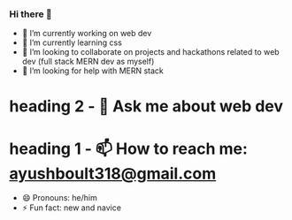 ### Hi there 👋

- 🔭 I’m currently working on web dev
- 🌱 I’m currently learning css 
- 👯 I’m looking to collaborate on projects and hackathons related to web dev (full stack MERN dev as myself)
- 🤔 I’m looking for help with MERN stack
# heading 2 - 💬 Ask me about web dev
# heading 1 - 📫 How to reach me: ayushboult318@gmail.com
- 😄 Pronouns: he/him
- ⚡ Fun fact: new and navice

